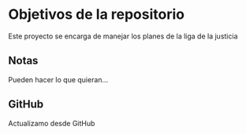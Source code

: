 # Objetivos de la repositorio

Este proyecto se encarga de manejar los planes de la liga de la justicia


## Notas
Pueden hacer lo que quieran...

## GitHub

Actualizamo desde GitHub
